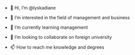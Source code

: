 - 👋 Hi, I’m @lyskadiane
- 👀 I’m interested in the field of management and business 
- 🌱 I’m currently learning management 
- 💞️ I’m looking to collaborate on foreign university 

- 📫 How to reach me knowledge and degrees 

<!---
lyskadiane/lyskadiane is a ✨ special ✨ repository because its `README.md` (this file) appears on your GitHub profile.
You can click the Preview link to take a look at your changes.
--->
